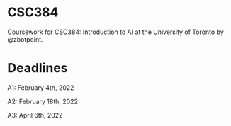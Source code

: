 # CSC384
Coursework for CSC384: Introduction to AI at the University of Toronto by @zbotpoint.

# Deadlines
A1: February 4th, 2022

A2: February 18th, 2022

A3: April 6th, 2022
